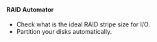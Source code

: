 #### RAID Automator

* Check what is the ideal RAID stripe size for I/O.
* Partition your disks automatically.
